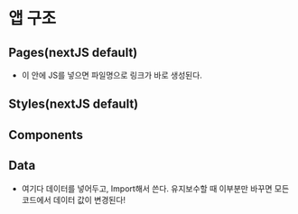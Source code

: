 # 앱 구조

## Pages(nextJS default)

- 이 안에 JS를 넣으면 파일명으로 링크가 바로 생성된다.

## Styles(nextJS default)

## Components 

## Data

- 여기다 데이터를 넣어두고, Import해서 쓴다. 유지보수할 때 이부분만 바꾸면 모든 코드에서 데이터 값이 변경된다! 
